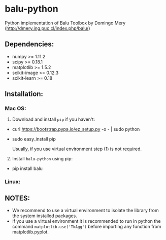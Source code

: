 # balu-python
Python implementation of Balu Toolbox by Domingo Mery (http://dmery.ing.puc.cl/index.php/balu/)

## Dependencies:
- numpy >= 1.11.2
- scipy >= 0.18.1
- matplotlib >= 1.5.2
- scikit-image >= 0.12.3
- scikit-learn >= 0.18

## Installation:
### Mac OS:
1. Download and install `pip` if you haven't:

 - curl https://bootstrap.pypa.io/ez_setup.py -o - | sudo python
    
 - sudo easy_install pip
    
   Usually, if you use virtual environment step (1) is not required.
    
2. Install `balu-python` using pip:
    
 - pip install balu
 
### Linux:
    
## NOTES:
- We recommend to use a virtual environment to isolate the library from the system installed packages. 
- If you use a virtual environment it is recommended to run in python the command `matplotlib.use('TkAgg')` before importing any function from matplotlib.pyplot.
